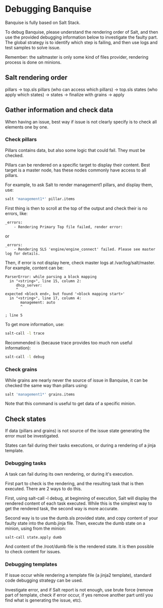 # Debugging Banquise

Banquise is fully based on Salt Stack.

To debug Banquise, please understand the rendering order of Salt, and then use the provided debugging information below to investigate the faulty part. The global strategy is to identify which step is failing, and then use logs and test samples to solve issue.

Remember: the saltmaster is only some kind of files provider, rendering process is done on minions.

## Salt rendering order

pillars -> top.sls pillars (who can access which pillars) -> top.sls states (who apply which states) -> states -> finalize with grains -> apply

## Gather information and check data

When having an issue, best way if issue is not clearly specify is to check all elements one by one.

### Check pillars

Pillars contains data, but also some logic that could fail. They must be checked.

Pillars can be rendered on a specific target to display their content. Best target is a master node, has these nodes commonly have access to all pillars.

For example, to ask Salt to render management1 pillars, and display them, use:

```bash
salt 'management1*' pillar.items
```

First thing is then to scroll at the top of the output and check their is no errors, like:

```bash
_errors:
    - Rendering Primary Top file failed, render error:
```

or

```
_errors:
    - Rendering SLS 'engine/engine_connect' failed. Please see master log for details.
```

Then, if error is not display here, check master logs at /var/log/salt/master. For example, content can be:

```
ParserError: while parsing a block mapping
  in "<string>", line 15, column 2:
     dhcp_server:
     ^
expected <block end>, but found '<block mapping start>'
  in "<string>", line 17, column 4:
       management: auto
       ^

; line 5
```

To get more information, use:

```bash
salt-call -l trace
```

Recommended is (because trace provides too much non useful information):

``` bash
salt-call -l debug
```

### Check grains

While grains are nearly never the source of issue in Banquise, it can be checked the same way than pillars using:

``` bash
salt 'management1*' grains.items
```

Note that this command is useful to get data of a specific minion.

## Check states

If data (pillars and grains) is not source of the issue state generating the error must be investigated.

States can fail during their tasks executions, or during a rendering of a jinja template.

### Debugging tasks

A task can fail during its own rendering, or during it's execution.

First part to check is the rendering, and the resulting task that is then executed. There are 2 ways to do this.

First, using salt-call -l debug, at beginning of execution, Salt will display the rendered content of each task executed.
While this is the simplest way to get the rendered task, the second way is more accurate.

Second way is to use the dumb.sls provided state, and copy content of your faulty state into the dumb.jinja file.
Then, execute the dumb state on a minion, using from the minion:

``` bash
salt-call state.apply dumb
```

And content of the /root/dumb file is the rendered state. It is then possible to check content for issues.

### Debugging templates

If issue occur while rendering a template file (a jinja2 template), standard code debugging strategy can be used.

Investigate error, and if Salt report is not enough, use brute force (remove part of template, check if error occur, if yes remove another part until you find what is generating the issue, etc).
